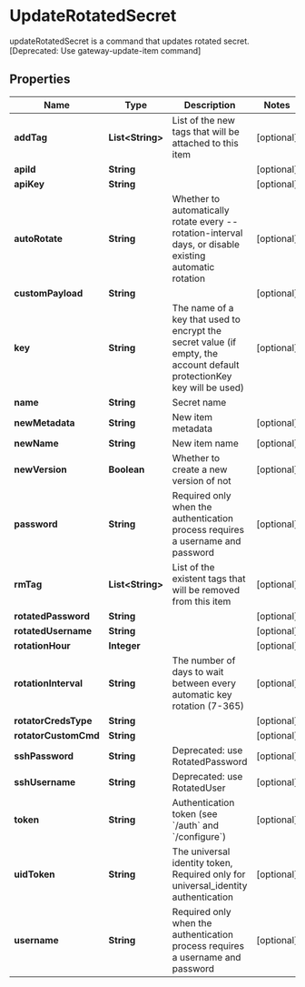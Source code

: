 

# UpdateRotatedSecret

updateRotatedSecret is a command that updates rotated secret. [Deprecated: Use gateway-update-item command]
## Properties

Name | Type | Description | Notes
------------ | ------------- | ------------- | -------------
**addTag** | **List&lt;String&gt;** | List of the new tags that will be attached to this item |  [optional]
**apiId** | **String** |  |  [optional]
**apiKey** | **String** |  |  [optional]
**autoRotate** | **String** | Whether to automatically rotate every --rotation-interval days, or disable existing automatic rotation |  [optional]
**customPayload** | **String** |  |  [optional]
**key** | **String** | The name of a key that used to encrypt the secret value (if empty, the account default protectionKey key will be used) |  [optional]
**name** | **String** | Secret name | 
**newMetadata** | **String** | New item metadata |  [optional]
**newName** | **String** | New item name |  [optional]
**newVersion** | **Boolean** | Whether to create a new version of not |  [optional]
**password** | **String** | Required only when the authentication process requires a username and password |  [optional]
**rmTag** | **List&lt;String&gt;** | List of the existent tags that will be removed from this item |  [optional]
**rotatedPassword** | **String** |  |  [optional]
**rotatedUsername** | **String** |  |  [optional]
**rotationHour** | **Integer** |  |  [optional]
**rotationInterval** | **String** | The number of days to wait between every automatic key rotation (7-365) |  [optional]
**rotatorCredsType** | **String** |  |  [optional]
**rotatorCustomCmd** | **String** |  |  [optional]
**sshPassword** | **String** | Deprecated: use RotatedPassword |  [optional]
**sshUsername** | **String** | Deprecated: use RotatedUser |  [optional]
**token** | **String** | Authentication token (see &#x60;/auth&#x60; and &#x60;/configure&#x60;) |  [optional]
**uidToken** | **String** | The universal identity token, Required only for universal_identity authentication |  [optional]
**username** | **String** | Required only when the authentication process requires a username and password |  [optional]



